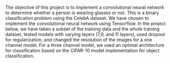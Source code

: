The objective of this project is to implement a convolutional neural network to determine whether
a person is wearing glasses or not. This is a binary classification problem using the CelebA dataset.
We have chosen to implement the convolutional neural network using Tensorflow. In the project
below, we have taken a subset of the training data and the whole training dataset, tested models
with varying layers (7,9, and 11 layers), used dropout for regularization, and changed the
resolution of the images for a one channel model. For a three channel model, we used an optimal
architecture for classification based on the CIFAR-10 model implementation for object
classification.